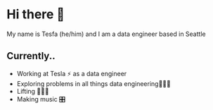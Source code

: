 # Hi there 👋
My name is Tesfa (he/him) and I am a data engineer based in Seattle

## Currently..
- Working at Tesla ⚡️ as a data engineer
- Exploring problems in all things data engineering👨🏽‍💻
- Lifting 🏋🏽‍♂️
- Making music 🎛
